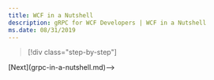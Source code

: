 ```yaml
---
title: WCF in a Nutshell
description: gRPC for WCF Developers | WCF in a Nutshell
ms.date: 08/31/2019
---
```


>[!div class="step-by-step"]
<!-->[Next](grpc-in-a-nutshell.md)-->
